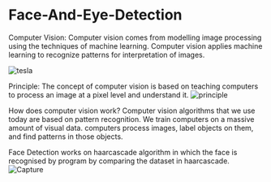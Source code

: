 # Face-And-Eye-Detection
Computer Vision:
Computer vision comes from modelling image processing using the techniques of machine learning. Computer vision applies machine learning to recognize patterns for interpretation of images.


![tesla](https://user-images.githubusercontent.com/71040750/123791990-bd593e00-d8fd-11eb-9201-0b5d127b73e1.jpg)


Principle:
The concept of computer vision is based on teaching computers to process an image at a pixel level and understand it.
![principle](https://user-images.githubusercontent.com/71040750/123791959-b4686c80-d8fd-11eb-93ea-a7c977844c0a.PNG)


How does computer vision work?
Computer vision algorithms that we use today are based on pattern recognition. We train computers on a massive amount of visual data.
computers process images, label objects on them, and find patterns in those objects.

Face Detection works on haarcascade algorithm in which the face is recognised by program by comparing the dataset in haarcascade.
![Capture](https://user-images.githubusercontent.com/71040750/123792320-1de87b00-d8fe-11eb-9b11-18fca984dd7d.PNG)


 






